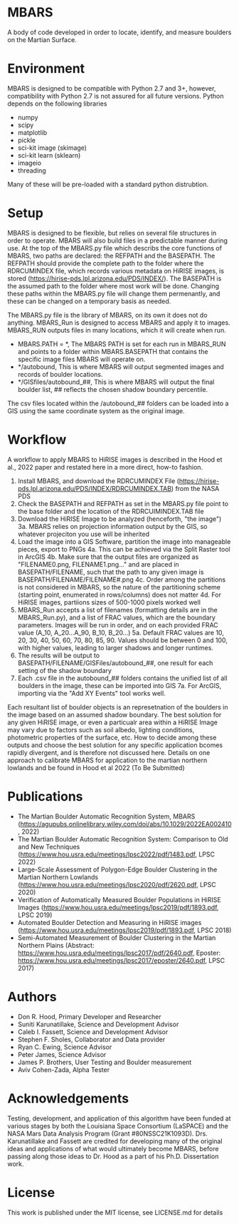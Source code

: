 # MBARS
A body of code developed in order to locate, identify, and measure boulders on the Martian Surface.


# Environment
MBARS is designed to be compatible with Python 2.7 and 3+, however, compatibility with Python 2.7 is not assured for all future versions. Python depends on the following libraries
 - numpy
 - scipy
 - matplotlib
 - pickle
 - sci-kit image (skimage)
 - sci-kit learn (sklearn)
 - imageio
 - threading

Many of these will be pre-loaded with a standard python distrubtion.

# Setup
MBARS is designed to be flexible, but relies on several file structures in order to operate. MBARS will also build files in a predictable manner during use.
At the top of the MBARS.py file which describs the core functions of MBARS, two paths are declared: the REFPATH and the BASEPATH. The REFPATH should provide the complete path to the folder where the
RDRCUMINDEX file, which records various metadata on HiRISE images, is stored (https://hirise-pds.lpl.arizona.edu/PDS/INDEX/). The BASEPATH is the assumed path to the folder where most work will be done. Changing these paths within the MBARS.py file will change them permenantly, and these can be changed on a temporary basis as needed.

The MBARS.py file is the library of MBARS, on its own it does not do anything. MBARS_Run is designed to access MBARS and apply it to images. MBARS_RUN outputs files in many locations, which it will create when run.
 - MBARS.PATH = *, The MBARS PATH is set for each run in MBARS_RUN and points to a folder within MBARS.BASEPATH that contains the specific image files MBARS will operate on.
 - */autobound, This is where MBARS will output segmented images and records of boulder locations.
 - */GISfiles/autobound_##, This is where MBARS will output the final boulder list, ## reflects the chosen shadow boundary percentile.

The csv files located within the /autobound_## folders can be loaded into a GIS using the same coordinate system as the original image.

# Workflow

A workflow to apply MBARS to HiRISE images is described in the Hood et al., 2022 paper and restated here in a more direct, how-to fashion.
1. Install MBARS, and download the RDRCUMINDEX File (https://hirise-pds.lpl.arizona.edu/PDS/INDEX/RDRCUMINDEX.TAB) from the NASA PDS
2. Check the BASEPATH and REFPATH as set in the MBARS.py file point to the base folder and the location of the RDRCUIMINDEX.TAB file
3. Download the HiRISE Image to be analyzed (henceforth, "the image")
3a. MBARS relies on projection information output by the GIS, so whatever projeciton you use will be inherited
4. Load the image into a GIS Software, partition the image into manageable pieces, export to PNGs
4a. This can be achieved via the Split Raster tool in ArcGIS
4b. Make sure that the output files are organized as "FILENAME0.png, FILENAME1.png..." and are placed in BASEPATH/FILENAME, such that the path to any given image is BASEPATH/FILENAME/FILENAME#.png
4c. Order among the partitions is not considered in MBARS, so the nature of the partitioning scheme (starting point, enumerated in rows/columns) does not matter
4d. For HiRISE images, partiions sizes of 500-1000 pixels worked well
5. MBARS_Run accepts a list of filenames (formatting details are in the MBARS_Run.py), and a list of FRAC values, which are the boundary parameters. Images will be run in order, and on each provided FRAC value (A_10, A_20...A_90, B_10, B_20...)
5a. Default FRAC values are 10, 20, 30, 40, 50, 60, 70, 80, 85, 90. Values should be between 0 and 100, with higher values, leading to larger shadows and longer runtimes.
6. The results will be output to BASEPATH/FILENAME/GISFiles/autobound_##, one result for each setting of the shadow boundary
7. Each .csv file in the autobound_## folders contains the unified list of all boulders in the image, these can be imported into GIS
7a. For ArcGIS, importing via the "Add XY Events" tool works well.

Each resultant list of boulder objects is an represetnation of the boulders in the image based on an assumed shadow boundary. The best solution for any given HiRISE image, or even a particualr area within a HiRISE Image may vary due
to factors such as soil albedo, lighting conditions, photometric properties of the surface, etc. How to decide among these outputs and choose the best solution for any specific application bcomes rapidly divergent, and is therefore not
discussed here. Details on one approach to calibrate MBARS for application to the martian northern lowlands and be found in Hood et al 2022 (To Be Submitted)

# Publications
 - The Martian Boulder Automatic Recognition System, MBARS (https://agupubs.onlinelibrary.wiley.com/doi/abs/10.1029/2022EA002410, 2022)
 - The Martian Boulder Automatic Recognition System: Comparison to Old and New Techniques (https://www.hou.usra.edu/meetings/lpsc2022/pdf/1483.pdf, LPSC 2022)
 - Large-Scale Assessment of Polygon-Edge Boulder Clustering in the Martian Northern Lowlands (https://www.hou.usra.edu/meetings/lpsc2020/pdf/2620.pdf, LPSC 2020)
 - Verification of Automatically Measured Boulder Populations in HiRISE Images (https://www.hou.usra.edu/meetings/lpsc2019/pdf/1893.pdf, LPSC 2019)
 - Automated Boulder Detection and Measuring in HiRISE images (https://www.hou.usra.edu/meetings/lpsc2019/pdf/1893.pdf, LPSC 2018)
 - Semi-Automated Measurement of Boulder Clustering in the Martian Northern Plains (Abstract: https://www.hou.usra.edu/meetings/lpsc2017/pdf/2640.pdf, Eposter: https://www.hou.usra.edu/meetings/lpsc2017/eposter/2640.pdf, LPSC 2017)
 
# Authors
 - Don R. Hood, Primary Developer and Researcher
 - Suniti Karunatillake, Science and Development Advisor
 - Caleb I. Fassett, Science and Development Advisor
 - Stephen F. Sholes, Collaborator and Data provider
 - Ryan C. Ewing, Science Advisor
 - Peter James, Science Advisor
 - James P. Brothers, User Testing and Boulder measurement
 - Aviv Cohen-Zada, Alpha Tester
 
# Acknowledgements
Testing, development, and application of this algorithm have been funded at various stages by both the Louisiana Space Consortium (LaSPACE) and the NASA Mars Data Analysis Program
(Grant #80NSSC21K1093D). Drs. Karunatillake and Fassett are credited for developing many of the original ideas and applications of what would ultimately become MBARS, before passing
along those ideas to Dr. Hood as a part of his Ph.D. Dissertation work.

# License
This work is published under the MIT license, see LICENSE.md for details
